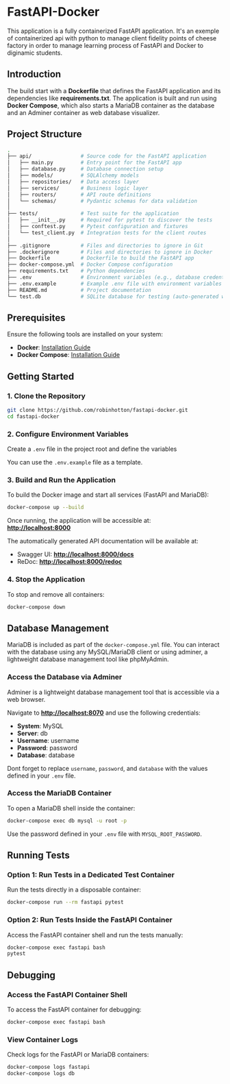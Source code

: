 # FastAPI-Docker

This application is a fully containerized FastAPI application. It's an exemple of containerized api with python to manage client fidelity points of cheese factory in order to manage learning process of FastAPI and Docker to diginamic students.

## Introduction

The build start with a **Dockerfile** that defines the FastAPI application and its dependencies like **requirements.txt**. The application is built and run using **Docker Compose**, which also starts a MariaDB container as the database and an Adminer container as web database visualizer.

## Project Structure

```bash
.
├── api/                # Source code for the FastAPI application
│   ├── main.py         # Entry point for the FastAPI app
│   ├── database.py     # Database connection setup
│   ├── models/         # SQLAlchemy models
│   ├── repositories/   # Data access layer
│   ├── services/       # Business logic layer
│   ├── routers/        # API route definitions
│   └── schemas/        # Pydantic schemas for data validation
│
├── tests/              # Test suite for the application
│   ├── __init__.py     # Required for pytest to discover the tests
│   ├── conftest.py     # Pytest configuration and fixtures
│   └── test_client.py  # Integration tests for the client routes
│
├── .gitignore          # Files and directories to ignore in Git
├── .dockerignore       # Files and directories to ignore in Docker
├── Dockerfile          # Dockerfile to build the FastAPI app
├── docker-compose.yml  # Docker Compose configuration
├── requirements.txt    # Python dependencies
├── .env                # Environment variables (e.g., database credentials)
├── .env.example        # Example .env file with environment variables
├── README.md           # Project documentation
└── test.db             # SQLite database for testing (auto-generated with tests)
```

## Prerequisites

Ensure the following tools are installed on your system:

- **Docker**: [Installation Guide](https://docs.docker.com/get-docker/)
- **Docker Compose**: [Installation Guide](https://docs.docker.com/compose/install/)

## Getting Started

### 1. Clone the Repository

```bash
git clone https://github.com/robinhotton/fastapi-docker.git
cd fastapi-docker
```

### 2. Configure Environment Variables

Create a `.env` file in the project root and define the variables

You can use the `.env.example` file as a template.

### 3. Build and Run the Application

To build the Docker image and start all services (FastAPI and MariaDB):

```bash
docker-compose up --build
```

Once running, the application will be accessible at:  
**[http://localhost:8000](http://localhost:8000)**

The automatically generated API documentation will be available at:

- Swagger UI: **[http://localhost:8000/docs](http://localhost:8000/docs)**
- ReDoc: **[http://localhost:8000/redoc](http://localhost:8000/redoc)**

### 4. Stop the Application

To stop and remove all containers:

```bash
docker-compose down
```

## Database Management

MariaDB is included as part of the `docker-compose.yml` file. You can interact with the database using any MySQL/MariaDB client or using adminer, a lightweight database management tool like phpMyAdmin.

### Access the Database via Adminer

Adminer is a lightweight database management tool that is accessible via a web browser.

Navigate to **[http://localhost:8070](http://localhost:8070)** and use the following credentials:

- **System**: MySQL
- **Server**: db
- **Username**: username
- **Password**: password
- **Database**: database

Dont forget to replace `username`, `password`, and `database` with the values defined in your `.env` file.

### Access the MariaDB Container

To open a MariaDB shell inside the container:

```bash
docker-compose exec db mysql -u root -p
```

Use the password defined in your `.env` file with `MYSQL_ROOT_PASSWORD`.

## Running Tests

### Option 1: Run Tests in a Dedicated Test Container

Run the tests directly in a disposable container:

```bash
docker-compose run --rm fastapi pytest
```

### Option 2: Run Tests Inside the FastAPI Container

Access the FastAPI container shell and run the tests manually:

```bash
docker-compose exec fastapi bash
pytest
```

## Debugging

### Access the FastAPI Container Shell

To access the FastAPI container for debugging:

```bash
docker-compose exec fastapi bash
```

### View Container Logs

Check logs for the FastAPI or MariaDB containers:

```bash
docker-compose logs fastapi
docker-compose logs db
```

